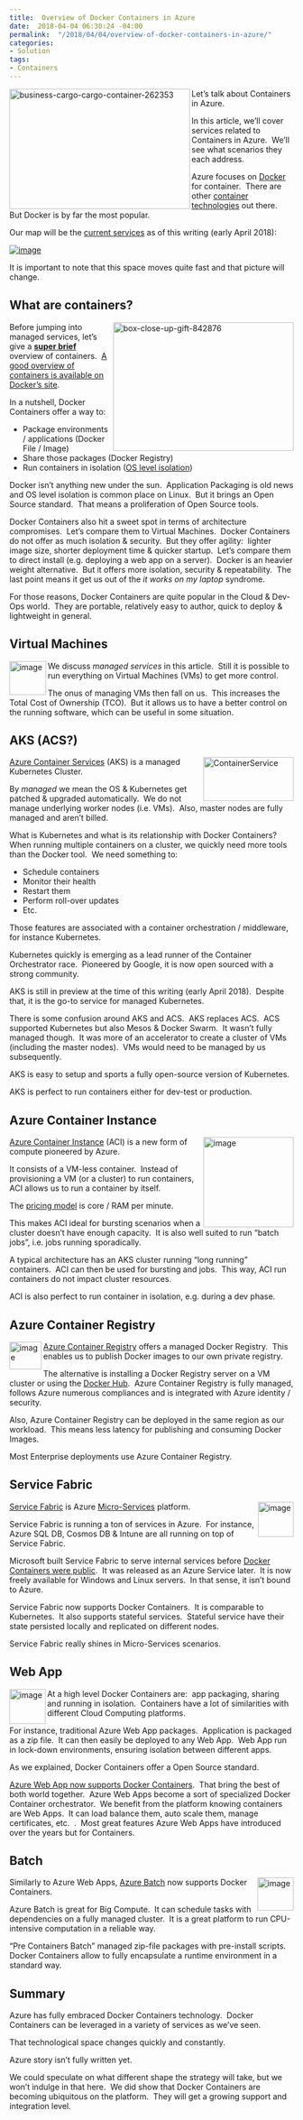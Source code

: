 ```yaml
---
title:  Overview of Docker Containers in Azure
date:  2018-04-04 06:30:24 -04:00
permalink:  "/2018/04/04/overview-of-docker-containers-in-azure/"
categories:
- Solution
tags:
- Containers
---
```

<a href="assets/2018/4/overview-of-docker-containers-in-azure/business-cargo-cargo-container-262353.jpg"><img style="border:0 currentcolor;float:left;display:inline;background-image:none;" title="business-cargo-cargo-container-262353" src="assets/2018/4/overview-of-docker-containers-in-azure/business-cargo-cargo-container-262353_thumb.jpg" alt="business-cargo-cargo-container-262353" width="320" height="213" align="left" border="0" /></a>

Let’s talk about Containers in Azure.

In this article, we’ll cover services related to Containers in Azure.  We’ll see what scenarios they each address.

Azure focuses on <a href="https://www.docker.com/">Docker</a> for container.  There are other <a href="https://en.wikipedia.org/wiki/Operating-system-level_virtualization#Implementations">container technologies</a> out there.  But Docker is by far the most popular.

Our map will be the <a href="https://docs.microsoft.com/en-ca/azure/#pivot=products&amp;panel=containers">current services</a> as of this writing (early April 2018):

<a href="assets/2018/4/overview-of-docker-containers-in-azure/image7.png"><img style="border:0 currentcolor;display:inline;background-image:none;" title="image" src="assets/2018/4/overview-of-docker-containers-in-azure/image_thumb7.png" alt="image" border="0" /></a>

It is important to note that this space moves quite fast and that picture will change.
<h2>What are containers?</h2>
<a href="assets/2018/4/overview-of-docker-containers-in-azure/box-close-up-gift-842876.jpg"><img style="border:0 currentcolor;float:right;display:inline;background-image:none;" title="box-close-up-gift-842876" src="assets/2018/4/overview-of-docker-containers-in-azure/box-close-up-gift-842876_thumb.jpg" alt="box-close-up-gift-842876" width="320" height="228" align="right" border="0" /></a>Before jumping into managed services, let’s give a <strong><u>super brief</u> </strong>overview of containers.  <a href="https://docs.docker.com/get-started/#docker-concepts">A good overview of containers is available on Docker’s site</a>.

In a nutshell, Docker Containers offer a way to:
<ul>
 	<li>Package environments / applications (Docker File / Image)</li>
 	<li>Share those packages (Docker Registry)</li>
 	<li>Run containers in isolation (<a href="https://en.wikipedia.org/wiki/Operating-system-level_virtualization">OS level isolation</a>)</li>
</ul>
Docker isn’t anything new under the sun.  Application Packaging is old news and OS level isolation is common place on Linux.  But it brings an Open Source standard.  That means a proliferation of Open Source tools.

Docker Containers also hit a sweet spot in terms of architecture compromises.  Let’s compare them to Virtual Machines.  Docker Containers do not offer as much isolation &amp; security.  But they offer agility:  lighter image size, shorter deployment time &amp; quicker startup.  Let’s compare them to direct install (e.g. deploying a web app on a server).  Docker is an heavier weight alternative.  But it offers more isolation, security &amp; repeatability.  The last point means it get us out of the <em>it works on my laptop</em> syndrome.

For those reasons, Docker Containers are quite popular in the Cloud &amp; Dev-Ops world.  They are portable, relatively easy to author, quick to deploy &amp; lightweight in general.
<h2>Virtual Machines</h2>
<a href="assets/2018/4/overview-of-docker-containers-in-azure/image10.png"><img style="border:0 currentcolor;float:left;display:inline;background-image:none;" title="image" src="assets/2018/4/overview-of-docker-containers-in-azure/image_thumb10.png" alt="image" width="65" height="60" align="left" border="0" /></a>We discuss <em>managed services</em> in this article.  Still it is possible to run everything on Virtual Machines (VMs) to get more control.

The onus of managing VMs then fall on us.  This increases the Total Cost of Ownership (TCO).  But it allows us to have a better control on the running software, which can be useful in some situation.
<h2 id="aks">AKS (ACS?)</h2>
<a href="assets/2018/4/overview-of-docker-containers-in-azure/containerservice.png"><img style="border:0 currentcolor;float:right;display:inline;background-image:none;" title="ContainerService" src="assets/2018/4/overview-of-docker-containers-in-azure/containerservice_thumb.png" alt="ContainerService" width="160" height="78" align="right" border="0" /></a><a href="https://docs.microsoft.com/en-us/azure/aks/intro-kubernetes">Azure Container Services</a> (AKS) is a managed Kubernetes Cluster.

By <em>managed</em> we mean the OS &amp; Kubernetes get patched &amp; upgraded automatically.  We do not manage underlying worker nodes (i.e. VMs).  Also, master nodes are fully managed and aren’t billed.

What is Kubernetes and what is its relationship with Docker Containers?  When running multiple containers on a cluster, we quickly need more tools than the Docker tool.  We need something to:
<ul>
 	<li>Schedule containers</li>
 	<li>Monitor their health</li>
 	<li>Restart them</li>
 	<li>Perform roll-over updates</li>
 	<li>Etc.</li>
</ul>
Those features are associated with a container orchestration / middleware, for instance Kubernetes.

Kubernetes quickly is emerging as a lead runner of the Container Orchestrator race.  Pioneered by Google, it is now open sourced with a strong community.

AKS is still in preview at the time of this writing (early April 2018).  Despite that, it is the go-to service for managed Kubernetes.

There is some confusion around AKS and ACS.  AKS replaces ACS.  ACS supported Kubernetes but also Mesos &amp; Docker Swarm.  It wasn’t fully managed though.  It was more of an accelerator to create a cluster of VMs (including the master nodes).  VMs would need to be managed by us subsequently.

AKS is easy to setup and sports a fully open-source version of Kubernetes.

AKS is perfect to run containers either for dev-test or production.
<h2>Azure Container Instance</h2>
<a href="assets/2018/4/overview-of-docker-containers-in-azure/image9.png"><img style="border:0 currentcolor;float:right;display:inline;background-image:none;" title="image" src="assets/2018/4/overview-of-docker-containers-in-azure/image_thumb9.png" alt="image" width="160" height="160" align="right" border="0" /></a><a href="https://docs.microsoft.com/en-us/azure/container-instances/container-instances-overview">Azure Container Instance</a> (ACI) is a new form of compute pioneered by Azure.

It consists of a VM-less container.  Instead of provisioning a VM (or a cluster) to run containers, ACI allows us to run a container by itself.

The <a href="https://azure.microsoft.com/en-ca/pricing/details/container-instances/">pricing model</a> is core / RAM per minute.

This makes ACI ideal for bursting scenarios when a cluster doesn’t have enough capacity.  It is also well suited to run “batch jobs”, i.e. jobs running sporadically.

A typical architecture has an AKS cluster running “long running” containers.  ACI can then be used for bursting and jobs.  This way, ACI run containers do not impact cluster resources.

ACI is also perfect to run container in isolation, e.g. during a dev phase.
<h2>Azure Container Registry</h2>
<p align="left"><a href="assets/2018/4/overview-of-docker-containers-in-azure/image11.png"><img style="border:0 currentcolor;float:left;display:inline;background-image:none;" title="image" src="assets/2018/4/overview-of-docker-containers-in-azure/image_thumb11.png" alt="image" width="57" height="49" align="left" border="0" /></a><a href="https://docs.microsoft.com/en-us/azure/container-registry/container-registry-intro">Azure Container Registry</a> offers a managed Docker Registry.  This enables us to publish Docker images to our own private registry.</p>
<p align="left">The alternative is installing a Docker Registry server on a VM cluster or using the <a href="https://hub.docker.com/">Docker Hub</a>.  Azure Container Registry is fully managed, follows Azure numerous compliances and is integrated with Azure identity / security.</p>
Also, Azure Container Registry can be deployed in the same region as our workload.  This means less latency for publishing and consuming Docker Images.

Most Enterprise deployments use Azure Container Registry.
<h2>Service Fabric</h2>
<a href="assets/2018/4/overview-of-docker-containers-in-azure/image12.png"><img style="border:0 currentcolor;float:right;display:inline;background-image:none;" title="image" src="assets/2018/4/overview-of-docker-containers-in-azure/image_thumb12.png" alt="image" width="63" height="62" align="right" border="0" /></a><a href="https://docs.microsoft.com/en-us/azure/service-fabric/service-fabric-overview">Service Fabric</a> is Azure <a href="https://docs.microsoft.com/en-us/azure/service-fabric/service-fabric-overview-microservices">Micro-Services</a> platform.

Service Fabric is running a ton of services in Azure.  For instance, Azure SQL DB, Cosmos DB &amp; Intune are all running on top of Service Fabric.

Microsoft built Service Fabric to serve internal services before <a href="https://en.wikipedia.org/wiki/Docker_(software)#History">Docker Containers were public</a>.  It was released as an Azure Service later.  It is now freely available for Windows and Linux servers.  In that sense, it isn’t bound to Azure.

Service Fabric now supports Docker Containers.  It is comparable to Kubernetes.  It also supports stateful services.  Stateful service have their state persisted locally and replicated on different nodes.

Service Fabric really shines in Micro-Services scenarios.
<h2>Web App</h2>
<a href="assets/2018/4/overview-of-docker-containers-in-azure/image13.png"><img style="border:0 currentcolor;float:left;display:inline;background-image:none;" title="image" src="assets/2018/4/overview-of-docker-containers-in-azure/image_thumb13.png" alt="image" width="64" height="62" align="left" border="0" /></a>At a high level Docker Containers are:  app packaging, sharing and running in isolation.  Containers have a lot of similarities with different Cloud Computing platforms.

For instance, traditional Azure Web App packages.  Application is packaged as a zip file.  It can then easily be deployed to any Web App.  Web App run in lock-down environments, ensuring isolation between different apps.

As we explained, Docker Containers offer a Open Source standard.

<a href="https://docs.microsoft.com/en-us/azure/app-service/containers/app-service-linux-intro">Azure Web App now supports Docker Containers</a>.  That bring the best of both world together.  Azure Web Apps become a sort of specialized Docker Container orchestrator.  We benefit from the platform knowing containers are Web Apps.  It can load balance them, auto scale them, manage certificates, etc.  .  Most great features Azure Web Apps have introduced over the years but for Containers.
<h2>Batch</h2>
<a href="assets/2018/4/overview-of-docker-containers-in-azure/image14.png"><img style="border:0 currentcolor;float:right;display:inline;background-image:none;" title="image" src="assets/2018/4/overview-of-docker-containers-in-azure/image_thumb14.png" alt="image" width="64" height="59" align="right" border="0" /></a>Similarly to Azure Web Apps, <a href="https://docs.microsoft.com/en-us/azure/batch/batch-technical-overview">Azure Batch</a> now supports Docker Containers.

Azure Batch is great for Big Compute.  It can schedule tasks with dependencies on a fully managed cluster.  It is a great platform to run CPU-intensive computation in a reliable way.

“Pre Containers Batch” managed zip-file packages with pre-install scripts.  Docker Containers allow to fully encapsulate a runtime environment in a standard way.
<h2>Summary</h2>
Azure has fully embraced Docker Containers technology.  Docker Containers can be leveraged in a variety of services as we’ve seen.

That technological space changes quickly and constantly.

Azure story isn’t fully written yet.

We could speculate on what different shape the strategy will take, but we won’t indulge in that here.  We did show that Docker Containers are becoming ubiquitous on the platform.  They will get a growing support and integration level.